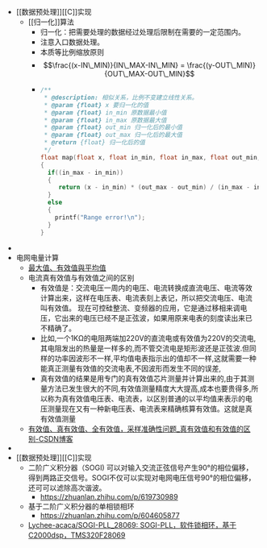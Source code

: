 - [[数据预处理]][[C]]实现
	- [[归一化]]算法
		- 归一化：把需要处理的数据经过处理后限制在需要的一定范围内。
		- 注意入口数据处理。
		- 本质等比例缩放原则
		- $$\frac{(x-IN\_MIN)}{IN\_MAX-IN\_MIN} = \frac{(y-OUT\_MIN)}{OUT\_MAX-OUT\_MIN}$$
		- ```c
		  /**
		   * @description: 相似关系，比例不变建立线性关系。
		   * @param {float} x 要归一化的值
		   * @param {float} in_min 原数据最小值
		   * @param {float} in_max 原数据最大值
		   * @param {float} out_min 归一化后的最小值
		   * @param {float} out_max 归一化后的最大值
		   * @return {float} 归一化后的值
		   */
		  float map(float x, float in_min, float in_max, float out_min, float out_max)
		  {
		    if((in_max - in_min))
		    {
		       return (x - in_min) * (out_max - out_min) / (in_max - in_min) + out_min;
		    }
		    else
		    {
		      printf("Range error!\n");
		    }
		  }
		  
		  ```
-
- 电网电量计算
	- [最大值、有效值與平均值](https://physcourse.thu.edu.tw/mengwen/%E6%99%AE%E7%89%A9%E5%AF%A6%E9%A9%97/%E5%AF%A6%E9%A9%97%E9%A0%85%E7%9B%AE/%E6%9C%80%E5%A4%A7%E5%80%BC%E3%80%81%E6%9C%89%E6%95%88%E5%80%BC%E8%88%87%E5%B9%B3%E5%9D%87%E5%80%BC/)
	- 电流真有效值与有效值之间的区别
		- 有效值是：交流电压一周内的电压、电流转换成直流电压、电流等效计算出来，这样在电压表、电流表刻上表记，所以把交流电压、电流叫有效值。 现在可控硅整流、变频器的应用，它是通过移相来调电压，它出来的电压已经不是正弦波，如果用原来电表的刻度读出来已不精确了。
		- 比如,一个1KΩ的电阻两端加220V的直流电或有效值为220V的交流电,其电阻发出的热量是一样多的,而不管交流电是矩形波还是正弦波.但同样的功率因波形不一样,平均值电表指示出的值却不一样,这就需要一种能真正测量有效值的交流电表,不因波形而发生不同的误差,
		- 真有效值的结果是用专门的真有效值芯片测量并计算出来的,由于其测量方法已发生很大的不同,有效值测量精度大大提高,成本也要贵得多,所以称为真有效值电压表、电流表，以区别普通的以平均值来表示的电压测量现在又有一种新电压表、电流表来精确核算有效值。这就是真有效值测量
	- [有效值、真有效值、全有效值，采样准确性问题_真有效值和有效值的区别-CSDN博客](https://blog.csdn.net/klaus_x/article/details/81561217)
-
- [[数据预处理]][[C]]实现
	- 二阶广义积分器（SOGI) 可以对输入交流正弦信号产生90°的相位偏移，得到两路正交信号。SOGI不仅可以实现对电网电压信号90°的相位偏移，还可可以滤除高次谐波。
		- https://zhuanlan.zhihu.com/p/619730989
	- 基于二阶广义积分器的单相锁相环
		- https://zhuanlan.zhihu.com/p/604605877
	- [Lychee-acaca/SOGI-PLL_28069: SOGI-PLL，软件锁相环，基于C2000dsp，TMS320F28069](https://github.com/Lychee-acaca/SOGI-PLL_28069)